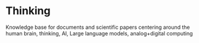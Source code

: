 # Thinking
Knowledge base for documents and scientific papers centering around the human brain, thinking, AI, Large language models, analog+digital computing
